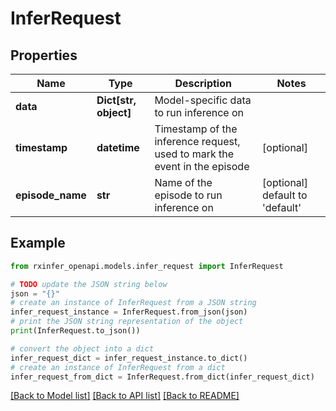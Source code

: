 # InferRequest


## Properties

Name | Type | Description | Notes
------------ | ------------- | ------------- | -------------
**data** | **Dict[str, object]** | Model-specific data to run inference on | 
**timestamp** | **datetime** | Timestamp of the inference request, used to mark the event in the episode | [optional] 
**episode_name** | **str** | Name of the episode to run inference on | [optional] default to 'default'

## Example

```python
from rxinfer_openapi.models.infer_request import InferRequest

# TODO update the JSON string below
json = "{}"
# create an instance of InferRequest from a JSON string
infer_request_instance = InferRequest.from_json(json)
# print the JSON string representation of the object
print(InferRequest.to_json())

# convert the object into a dict
infer_request_dict = infer_request_instance.to_dict()
# create an instance of InferRequest from a dict
infer_request_from_dict = InferRequest.from_dict(infer_request_dict)
```
[[Back to Model list]](../README.md#documentation-for-models) [[Back to API list]](../README.md#documentation-for-api-endpoints) [[Back to README]](../README.md)



